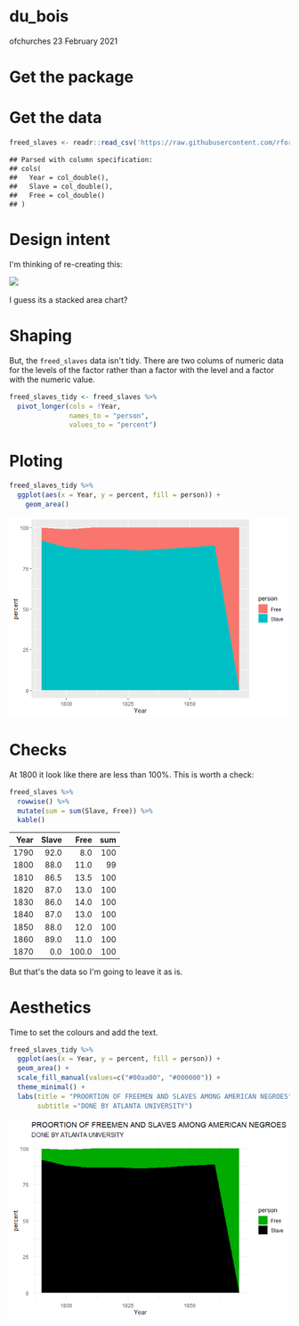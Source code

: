 du\_bois
================
ofchurches
23 February 2021

# Get the package

# Get the data

``` r
freed_slaves <- readr::read_csv('https://raw.githubusercontent.com/rfordatascience/tidytuesday/master/data/2021/2021-02-16/freed_slaves.csv')
```

    ## Parsed with column specification:
    ## cols(
    ##   Year = col_double(),
    ##   Slave = col_double(),
    ##   Free = col_double()
    ## )

# Design intent

I'm thinking of re-creating this:

![](https://rss.onlinelibrary.wiley.com/cms/asset/c7ef2769-eae9-445c-b27f-6814ed9fd112/sign1070-fig-0003-m.png)

I guess its a stacked area chart?

# Shaping

But, the `freed_slaves` data isn't tidy. There are two colums of numeric data for the levels of the factor rather than a factor with the level and a factor with the numeric value.

``` r
freed_slaves_tidy <- freed_slaves %>%
  pivot_longer(cols = !Year, 
               names_to = "person",
               values_to = "percent")
```

# Ploting

``` r
freed_slaves_tidy %>%
  ggplot(aes(x = Year, y = percent, fill = person)) + 
    geom_area()
```

![](Du-Bois_files/figure-markdown_github/unnamed-chunk-2-1.png)

# Checks

At 1800 it look like there are less than 100%. This is worth a check:

``` r
freed_slaves %>%
  rowwise() %>%
  mutate(sum = sum(Slave, Free)) %>%
  kable()
```

|  Year|  Slave|   Free|  sum|
|-----:|------:|------:|----:|
|  1790|   92.0|    8.0|  100|
|  1800|   88.0|   11.0|   99|
|  1810|   86.5|   13.5|  100|
|  1820|   87.0|   13.0|  100|
|  1830|   86.0|   14.0|  100|
|  1840|   87.0|   13.0|  100|
|  1850|   88.0|   12.0|  100|
|  1860|   89.0|   11.0|  100|
|  1870|    0.0|  100.0|  100|

But that's the data so I'm going to leave it as is.

# Aesthetics

Time to set the colours and add the text.

``` r
freed_slaves_tidy %>%
  ggplot(aes(x = Year, y = percent, fill = person)) + 
  geom_area() +
  scale_fill_manual(values=c("#00aa00", "#000000")) + 
  theme_minimal() + 
  labs(title = "PROORTION OF FREEMEN AND SLAVES AMONG AMERICAN NEGROES", 
       subtitle ="DONE BY ATLANTA UNIVERSITY")
```

![](Du-Bois_files/figure-markdown_github/unnamed-chunk-4-1.png)
